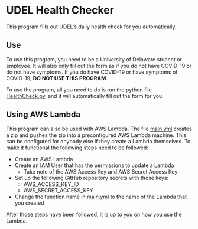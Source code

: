# UDEL Health Checker

This program fills out UDEL's daily health check for you automatically.

## Use
To use this program, you need to be a University of Delaware student or employee. It will also only fill out the form 
as if you do not have COVID-19 or do not have symptoms. If you do have COVID-19 or have symptoms of COVID-19, **DO NOT 
USE THIS PROGRAM**.

To use the program, all you need to do is run the python file [HealthCheck.py](HealthCheck.py), and it will 
automatically fill out the form for you.


## Using AWS Lambda
This program can also be used with AWS Lambda. The file [main.yml](.github/workflows/main.yml) creates a zip and pushes 
the zip into a preconfigured AWS Lambda machine. This can be configured for anybody else if they create a Lambda 
themselves. To make it functional the following steps need to be followed:
 - Create an AWS Lambda
 - Create an IAM User that has the permissions to update a Lambda
   - Take note of the AWS Access Key and AWS Secret Access Key
 - Set up the following GitHub repository secrets with those keys:
   - AWS_ACCESS_KEY_ID
   - AWS_SECRET_ACCESS_KEY
 - Change the function name in [main.yml](.github/workflows/main.yml) to the name of the Lambda that you created

After those steps have been followed, it is up to you on how you use the Lambda.